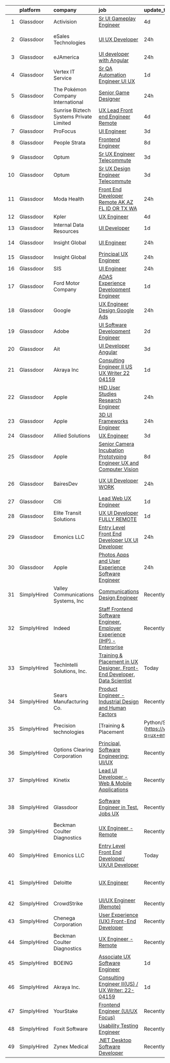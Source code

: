 

|    | platform    | company                                 | job                                                                                                                                                                                                                                                                                                                                                                                                                                                                                                                                                                                                                                                                                                                                                                                                                                                                                                                                                                                                                                                                                                                                                                                                                                                                                                                                                      | update_time   | location                       |
|---:|:------------|:----------------------------------------|:---------------------------------------------------------------------------------------------------------------------------------------------------------------------------------------------------------------------------------------------------------------------------------------------------------------------------------------------------------------------------------------------------------------------------------------------------------------------------------------------------------------------------------------------------------------------------------------------------------------------------------------------------------------------------------------------------------------------------------------------------------------------------------------------------------------------------------------------------------------------------------------------------------------------------------------------------------------------------------------------------------------------------------------------------------------------------------------------------------------------------------------------------------------------------------------------------------------------------------------------------------------------------------------------------------------------------------------------------------|:--------------|:-------------------------------|
|  1 | Glassdoor   | Activision                              | [Sr  UI Gameplay Engineer](https://www.glassdoor.com/partner/jobListing.htm?pos=126&ao=1136043&s=58&guid=0000018205c4e6bd975d3babe7dfc381&src=GD_JOB_AD&t=SR&vt=w&cs=1_aed02a7b&cb=1657954166854&jobListingId=1007997831611&jrtk=3-0-1g82s9pojkcl4801-1g82s9pp7g2r3800-c60b0eacbbd795e0-)                                                                                                                                                                                                                                                                                                                                                                                                                                                                                                                                                                                                                                                                                                                                                                                                                                                                                                                                                                                                                                                                | 4d            | Santa Monica, CA               |
|  2 | Glassdoor   | eSales Technologies                     | [UI   UX Developer](https://www.glassdoor.com/partner/jobListing.htm?pos=113&ao=1136043&s=58&guid=0000018205c4e6bd975d3babe7dfc381&src=GD_JOB_AD&t=SR&vt=w&cs=1_e89286bc&cb=1657954166853&jobListingId=1008009278513&jrtk=3-0-1g82s9pojkcl4801-1g82s9pp7g2r3800-5e5f8e03af8de218-)                                                                                                                                                                                                                                                                                                                                                                                                                                                                                                                                                                                                                                                                                                                                                                                                                                                                                                                                                                                                                                                                       | 24h           | West Babylon, NY               |
|  3 | Glassdoor   | eJAmerica                               | [UI developer with Angular](https://www.glassdoor.com/partner/jobListing.htm?pos=112&ao=1136043&s=58&guid=0000018205c4e6bd975d3babe7dfc381&src=GD_JOB_AD&t=SR&vt=w&ea=1&cs=1_e0ddbb82&cb=1657954166853&jobListingId=1008008428329&jrtk=3-0-1g82s9pojkcl4801-1g82s9pp7g2r3800-d751229dec7b1b14-)                                                                                                                                                                                                                                                                                                                                                                                                                                                                                                                                                                                                                                                                                                                                                                                                                                                                                                                                                                                                                                                          | 24h           | Texas City, TX                 |
|  4 | Glassdoor   | Vertex IT Service                       | [Sr  QA Automation Engineer UI UX ](https://www.glassdoor.com/partner/jobListing.htm?pos=122&ao=1136043&s=58&guid=0000018205c4e6bd975d3babe7dfc381&src=GD_JOB_AD&t=SR&vt=w&ea=1&cs=1_464270a2&cb=1657954166854&jobListingId=1008004569139&jrtk=3-0-1g82s9pojkcl4801-1g82s9pp7g2r3800-20d67d4df3e7d6c4-)                                                                                                                                                                                                                                                                                                                                                                                                                                                                                                                                                                                                                                                                                                                                                                                                                                                                                                                                                                                                                                                  | 1d            | Stamford, CT                   |
|  5 | Glassdoor   | The Pokémon Company International       | [Senior Game Designer](https://www.glassdoor.com/partner/jobListing.htm?pos=101&ao=1110586&s=58&guid=0000018205c4e6bd975d3babe7dfc381&src=GD_JOB_AD&t=SR&vt=w&cs=1_d1271db2&cb=1657954166851&jobListingId=1008007703437&cpc=C19BE7EA145E205E&jrtk=3-0-1g82s9pojkcl4801-1g82s9pp7g2r3800-950a0f354431b699--6NYlbfkN0CsgUO0V2fSZxJANSxJiftVXeq1wpG4BxYFHzXoW0hPJoGCSwY55pO8f2Q6LE6ghw91nyBquBERBnb6rHfSAy4f7GJ39hgUP_vwdulFx3yR8g7GjHFMYgd_xwjU4cD0erDzZBBiPb999DsXEZ9Yo16YXFuYwzEogDvNY-zNrw5iWqQXli77XDC0ShqaHvltnieIvyT-OlwYyKp34tVn2z0SYUXl3_OoDefdy3mah2Xy2fXEwPDTW3aMcTwzHliu1GRI-6m86QAkoWHk0DO6hw50FlgS1BVWaXQ9ev5y2Mbkvzi2o9oo3dkMQM9aZsPqSDSNPrJSi0toMXBnmGHj7LqkwscsP5BjfcQTYiPf2e8dDIGPo2CRx917WP00AjYMIC-YY9ATGi06M5HDP3lAZYG_m-XUIUaBcDFt32oeXkG7og_AEGIiMqTU60Sw2RiCb95kn5vKyCxglPlxXpAjmC1RzC_ZFjw_Ves2STg6jArsXnZ8VnE7KS03j4-risAmWqj1iYRigWxLUZh5n2LaeUaZ207prlCTlkV7LcRM0XHz3xfa4FLLgwpayVSBRpMBq2bSHkzQ8fQwKd3Z_HdxtEZoWcsN4qJCqvTNbpFQmvRcTSpn98ih3myyuUsUpDdRZcmRMwJLxbbXOrx6eGXibofG4q8P-Us7T-41VAo_icVZ10uzSyBknvTXOPKg95J09Pxw_uPTEMSJutyCK7DHoB4bJKX321XFVHkcI3Wq2vHwuyQZZPQyiG3Tr90H1eazLK93hhYFAQ-Gl5787xjH0OrcVfqPZ2KPMKCBkLrPIH0i_3W3MSEf61IcISvlfMytHXGSD7I8yc8dWyYSa6KyE4hkD5KsDe9aXfdUrhvbHLohcGjlFSWPZFKX2yzh_w-gDB3JsyxcJO8Jz0QCwHKJ75_q)                                                                               | 24h           | Bellevue, WA                   |
|  6 | Glassdoor   | Sunrise Biztech Systems Private Limited | [UX Lead   Front end Engineer   Remote](https://www.glassdoor.com/partner/jobListing.htm?pos=106&ao=1110586&s=58&guid=0000018205c4e6bd975d3babe7dfc381&src=GD_JOB_AD&t=SR&vt=w&ea=1&cs=1_9a0c5429&cb=1657954166852&jobListingId=1007997893302&cpc=9908D8D4413DBB8A&jrtk=3-0-1g82s9pojkcl4801-1g82s9pp7g2r3800-c5b56a3847f9c7d1--6NYlbfkN0CB5V9pKc9dSiWkDOidb3xEy-kN2PCpaZveSm6yQI6kq-7KBZtckO1rVmn7ljZ2wfJwjkj5EoXAVgOOFFJzqjT4UtvcJ69xPGNDUjeUQSIDgoaMtQlIHt4jvpJs9Ls7-y5lN5cvGOp6CFvU13-hf1HycExQs7_JkCVDm2hresv0aSPOUuHMH_fg9LCNDK56BuQ8guKGZvzW5gY8UsImYFkAaCSvKLLViLla21Qnh7L9SYvW96pjjrPN-F6wKCuu2eT5m-X0Tidr0aosrh5nBcRM-ieQjWE6RtksnrE1Ob3adPzm-p88GXh89soq6gwK3hwsCfb8hcfGxQ7uHmup40rfd05h6P8r8zrY6S6MTCOGLTTqnl5VC5WDqJse2fMDAZk3Dm6STQT7g1E0ou8WY_JhUfQkDQ1HOxNzn9QIv8ZTZ5hqFDwtXluJkCtl6wuOZ3LSwv9hjUefq0pkb5OirqjrtameEJcNzzUnx0khlrE-ddzlLwWoXqTGXL0nMV-JmB6477aAV3DfsQ%3D%3D)                                                                                                                                                                                                                                                                                                                                                                                                                                                             | 4d            | Remote                         |
|  7 | Glassdoor   | ProFocus                                | [UI Engineer](https://www.glassdoor.com/partner/jobListing.htm?pos=110&ao=1136043&s=58&guid=0000018205c4e6bd975d3babe7dfc381&src=GD_JOB_AD&t=SR&vt=w&cs=1_15361274&cb=1657954166852&jobListingId=1007999331536&jrtk=3-0-1g82s9pojkcl4801-1g82s9pp7g2r3800-bb05456afc015d5e-)                                                                                                                                                                                                                                                                                                                                                                                                                                                                                                                                                                                                                                                                                                                                                                                                                                                                                                                                                                                                                                                                             | 3d            | Oregon                         |
|  8 | Glassdoor   | People Strata                           | [Frontend Engineer](https://www.glassdoor.com/partner/jobListing.htm?pos=129&ao=1136043&s=58&guid=0000018205c4e6bd975d3babe7dfc381&src=GD_JOB_AD&t=SR&vt=w&ea=1&cs=1_9cfe1a7f&cb=1657954166855&jobListingId=1007990410033&jrtk=3-0-1g82s9pojkcl4801-1g82s9pp7g2r3800-bc447331a48fa33a-)                                                                                                                                                                                                                                                                                                                                                                                                                                                                                                                                                                                                                                                                                                                                                                                                                                                                                                                                                                                                                                                                  | 8d            | New York, NY                   |
|  9 | Glassdoor   | Optum                                   | [Sr  UX Engineer   Telecommute](https://www.glassdoor.com/partner/jobListing.htm?pos=130&ao=1136043&s=58&guid=0000018205c4e6bd975d3babe7dfc381&src=GD_JOB_AD&t=SR&vt=w&cs=1_6858fc88&cb=1657954166855&jobListingId=1008000004779&jrtk=3-0-1g82s9pojkcl4801-1g82s9pp7g2r3800-ad1f4ff3cc7e7ce2-)                                                                                                                                                                                                                                                                                                                                                                                                                                                                                                                                                                                                                                                                                                                                                                                                                                                                                                                                                                                                                                                           | 3d            | Plymouth, MN                   |
| 10 | Glassdoor   | Optum                                   | [Sr UX Design Engineer   Telecommute](https://www.glassdoor.com/partner/jobListing.htm?pos=124&ao=1136043&s=58&guid=0000018205c4e6bd975d3babe7dfc381&src=GD_JOB_AD&t=SR&vt=w&cs=1_8193a58a&cb=1657954166854&jobListingId=1008000004218&jrtk=3-0-1g82s9pojkcl4801-1g82s9pp7g2r3800-36ff849673fe846e-)                                                                                                                                                                                                                                                                                                                                                                                                                                                                                                                                                                                                                                                                                                                                                                                                                                                                                                                                                                                                                                                     | 3d            | Eden Prairie, MN               |
| 11 | Glassdoor   | Moda Health                             | [Front End Developer  Remote  AK  AZ  FL  ID  OR  TX  WA ](https://www.glassdoor.com/partner/jobListing.htm?pos=125&ao=1136043&s=58&guid=0000018205c4e6bd975d3babe7dfc381&src=GD_JOB_AD&t=SR&vt=w&cs=1_1a631788&cb=1657954166854&jobListingId=1008008392577&jrtk=3-0-1g82s9pojkcl4801-1g82s9pp7g2r3800-1f328e9cc7025929-)                                                                                                                                                                                                                                                                                                                                                                                                                                                                                                                                                                                                                                                                                                                                                                                                                                                                                                                                                                                                                                | 24h           | Portland, OR                   |
| 12 | Glassdoor   | Kpler                                   | [UX Engineer](https://www.glassdoor.com/partner/jobListing.htm?pos=114&ao=1136043&s=58&guid=0000018205c4e6bd975d3babe7dfc381&src=GD_JOB_AD&t=SR&vt=w&cs=1_e0e94b89&cb=1657954166853&jobListingId=1007997138501&jrtk=3-0-1g82s9pojkcl4801-1g82s9pp7g2r3800-23bfe8ff6ca6c969-)                                                                                                                                                                                                                                                                                                                                                                                                                                                                                                                                                                                                                                                                                                                                                                                                                                                                                                                                                                                                                                                                             | 4d            | Remote                         |
| 13 | Glassdoor   | Internal Data Resources                 | [UI Developer](https://www.glassdoor.com/partner/jobListing.htm?pos=108&ao=1110586&s=58&guid=0000018205c4e6bd975d3babe7dfc381&src=GD_JOB_AD&t=SR&vt=w&ea=1&cs=1_95ab0ff7&cb=1657954166853&jobListingId=1008005315785&cpc=8795CF9063CD573D&jrtk=3-0-1g82s9pojkcl4801-1g82s9pp7g2r3800-cf38a75102d7b964--6NYlbfkN0D-IIHpRgNhhiguU_t6VlqfhfFf3-SclHiEW6RanCpGL0AEnsnTmiX299MBfDVxpfrRpxSuOlpFsXyHN7C1gv_4f4TxYluJYSpwQUYoOqW5WNMMDLcvsmavYGLbTlNR0X7LL-LA8fzHC8Int5jEZlV2sk0HMebQKE8MC0xTsPYhViUWdo1A5ZoR0-Kg4sunbfImTK998-pKk9Iu41wozk3v5DRi8Iu0157XWCXdbpQew9QBB6vTV2YYNdVKTLGl4QuH1zVuOvaIEINCfOn0rBw40337QSX4a0HPZgvrnIVekOcXyShYUgV6uMmLUKpDiGGqQqv5cj5sMi--NKJNfZjSf0h2anArEJebG4-RrhLEmGocsUciduiu3LRFXgDhyA7ivM91tJvfChN2YbfSF0zaDBzFq6TzjNCrH4qQwe-3zwiFgPrm10_fIk6qMgdgMrfG_VPvM0RSO-8MyQiE6qkddo3iMW-GOq81YuJ07iW9vJpAtPZngLuIVrD65VKh32zw--0lqAbLYw%3D%3D)                                                                                                                                                                                                                                                                                                                                                                                                                                                                                      | 1d            | Remote                         |
| 14 | Glassdoor   | Insight Global                          | [UI Engineer](https://www.glassdoor.com/partner/jobListing.htm?pos=104&ao=1110586&s=58&guid=0000018205c4e6bd975d3babe7dfc381&src=GD_JOB_AD&t=SR&vt=w&cs=1_00565f57&cb=1657954166852&jobListingId=1008007764111&cpc=334ABAF5D42DC775&jrtk=3-0-1g82s9pojkcl4801-1g82s9pp7g2r3800-efffad23cdd4c697--6NYlbfkN0BKkHZu3wF05EeDimN_p6sYpKCMArvwa95YdH7UpkaBCqc7l59Erwqcm87s8bKO7iv9rGGtpVwR3vDXtnQA1Phow661jfdibwuAyNS9PQ-Oypp7Gut69j7o5C1zBYmy_0xi3n8wajuGKgnON7fzGodfQhIPobz0htBFmEpgZt95su5Xk7P0H4fKDSrZf0h0lxeyueAdYhEEcknvzVSD3Jy_RSSUbI5DF26F58sNvaQruY6UYuREpwVLHhV7xOKiRO8Ij5_hXRlrMjjJ_yFjqxo-s_GZenNnh1uCJctVONGbApQAobN_Eq5K2UfpBWTZ5JUIYFav6dUDiAgSoy3nRjoLj69CvP4iw4Jyv3KDNOTXJoVYuN23e7TxNPupZvKnI2I-DouVeMfSHZlcl0lGsDcQQN8Cm5TUrg74lb_UsMGMT80R3eenseX85b3K-iVefn0tZrtARlPh6Yp0R5KU5cqvSKf1r9QNM0ykHomF4Zq82iq6GdfUEVZE)                                                                                                                                                                                                                                                                                                                                                                                                                                                                                                                        | 24h           | Charlotte, NC                  |
| 15 | Glassdoor   | Insight Global                          | [Principal UX Engineer](https://www.glassdoor.com/partner/jobListing.htm?pos=107&ao=1110586&s=58&guid=0000018205c4e6bd975d3babe7dfc381&src=GD_JOB_AD&t=SR&vt=w&cs=1_fdaccef2&cb=1657954166852&jobListingId=1008007877357&cpc=F41FEAB56D215062&jrtk=3-0-1g82s9pojkcl4801-1g82s9pp7g2r3800-75de914e806d4eca--6NYlbfkN0BKkHZu3wF05EeDimN_p6sYpKCMArvwa95YdH7UpkaBCqc7l59Erwqco_sRwxDtL_uSEcwq10JnBAuNd-lWvV1GH0UYl9fdn2MDptZzcF1kqUIr4w57yi0ZH5UZ9xl1dIG0ykAUbKqrkqcni8Gp5Al0bsrfbiM7n6MKMaD1l6ewZ0bOXPBbNmUe0iT_g_fBCV6HVPPhF9KMvPbJBhA0SohgY9PRZPURLq2E3Y_mMO3rY_PJsEFdrXPg9R3K6bJFg9jRk5QbzUkSvWC5sDKn-GPIM-jOKjNHtUEZxgNt7cHGPOHXlGVZcZCIVflPioPUMcjRX9QzSpbxbHxzJNb_cfrztXcWp5ayt73ZENB-MXUe_FLOCY9qEw43BUPPvIyf7yNHrfu26iEzvl_6vuHG2Tt-na8N-S30-8nOV593KhxUyFQTErhB2urSQW_FtVwAo0Ksp7aCq6NBR0Z5wuP1ASVDRE7_lkY5dtUE8A3kOlitYu1Lh9rhz-1J)                                                                                                                                                                                                                                                                                                                                                                                                                                                                                                              | 24h           | New York, NY                   |
| 16 | Glassdoor   | SIS                                     | [UI Engineer](https://www.glassdoor.com/partner/jobListing.htm?pos=121&ao=1136043&s=58&guid=0000018205c4e6bd975d3babe7dfc381&src=GD_JOB_AD&t=SR&vt=w&cs=1_0ee77824&cb=1657954166854&jobListingId=1008008610421&jrtk=3-0-1g82s9pojkcl4801-1g82s9pp7g2r3800-6f894ef9a0d7b44a-)                                                                                                                                                                                                                                                                                                                                                                                                                                                                                                                                                                                                                                                                                                                                                                                                                                                                                                                                                                                                                                                                             | 24h           | Austin, TX                     |
| 17 | Glassdoor   | Ford Motor Company                      | [ADAS Experience Development Engineer](https://www.glassdoor.com/partner/jobListing.htm?pos=119&ao=1136043&s=58&guid=0000018205c4e6bd975d3babe7dfc381&src=GD_JOB_AD&t=SR&vt=w&cs=1_986d1dd0&cb=1657954166853&jobListingId=1008006618187&jrtk=3-0-1g82s9pojkcl4801-1g82s9pp7g2r3800-5bae229bf1f980ce-)                                                                                                                                                                                                                                                                                                                                                                                                                                                                                                                                                                                                                                                                                                                                                                                                                                                                                                                                                                                                                                                    | 1d            | Dearborn, MI                   |
| 18 | Glassdoor   | Google                                  | [UX Engineer  Design  Google Ads](https://www.glassdoor.com/partner/jobListing.htm?pos=111&ao=1136043&s=58&guid=0000018205c4e6bd975d3babe7dfc381&src=GD_JOB_AD&t=SR&vt=w&cs=1_e02ed030&cb=1657954166853&jobListingId=1008009085008&jrtk=3-0-1g82s9pojkcl4801-1g82s9pp7g2r3800-304beb0497f660b1-)                                                                                                                                                                                                                                                                                                                                                                                                                                                                                                                                                                                                                                                                                                                                                                                                                                                                                                                                                                                                                                                         | 24h           | New York, NY                   |
| 19 | Glassdoor   | Adobe                                   | [UI Software Development Engineer](https://www.glassdoor.com/partner/jobListing.htm?pos=127&ao=1136043&s=58&guid=0000018205c4e6bd975d3babe7dfc381&src=GD_JOB_AD&t=SR&vt=w&cs=1_8fef2ddd&cb=1657954166854&jobListingId=1008002526535&jrtk=3-0-1g82s9pojkcl4801-1g82s9pp7g2r3800-5fb84bea59f2e19c-)                                                                                                                                                                                                                                                                                                                                                                                                                                                                                                                                                                                                                                                                                                                                                                                                                                                                                                                                                                                                                                                        | 2d            | Seattle, WA                    |
| 20 | Glassdoor   | Ait                                     | [UI Developer  Angular](https://www.glassdoor.com/partner/jobListing.htm?pos=128&ao=1136043&s=58&guid=0000018205c4e6bd975d3babe7dfc381&src=GD_JOB_AD&t=SR&vt=w&ea=1&cs=1_36d4f67e&cb=1657954166854&jobListingId=1008000038156&jrtk=3-0-1g82s9pojkcl4801-1g82s9pp7g2r3800-c7bae3abfc922e37-)                                                                                                                                                                                                                                                                                                                                                                                                                                                                                                                                                                                                                                                                                                                                                                                                                                                                                                                                                                                                                                                              | 3d            | Remote                         |
| 21 | Glassdoor   | Akraya Inc                              | [Consulting Engineer II US    UX Writer  22 04159](https://www.glassdoor.com/partner/jobListing.htm?pos=115&ao=1136043&s=58&guid=0000018205c4e6bd975d3babe7dfc381&src=GD_JOB_AD&t=SR&vt=w&cs=1_9a54e0bf&cb=1657954166853&jobListingId=1008006171198&jrtk=3-0-1g82s9pojkcl4801-1g82s9pp7g2r3800-7f6d1c8549bbe496-)                                                                                                                                                                                                                                                                                                                                                                                                                                                                                                                                                                                                                                                                                                                                                                                                                                                                                                                                                                                                                                        | 1d            | San Francisco, CA              |
| 22 | Glassdoor   | Apple                                   | [HID User Studies Research Engineer](https://www.glassdoor.com/partner/jobListing.htm?pos=102&ao=1110586&s=58&guid=0000018205c4e6bd975d3babe7dfc381&src=GD_JOB_AD&t=SR&vt=w&cs=1_7ae9b69a&cb=1657954166851&jobListingId=1008009138557&cpc=AC285F3A3ECA6BB0&jrtk=3-0-1g82s9pojkcl4801-1g82s9pp7g2r3800-7ef44ff2aa5bb391--6NYlbfkN0BvKrLyj5gPmtZO9T8euul8TCxuuKNOtzRJOomxnwSEodTz2Bc-sPZlO_uSwsktAehxV4p4arXctTx3vMALHNPkRhRaKUFgFVIzDBVv0oBKNfugnCk0hvqSbqPlzdhAEVrrEd5lfUwwz-d9ZOQ8rme9FhY8Gt-e0I5eD4iFcHh27y1a7HQuBFTBkck_czpg6fOasGYzfw77yDCLU-5G1tMkII0kwIMqw-nHsYaxe_h7Y12nfHdQq6aA8lza77vYxNEgcyeLPnyNARdyHqiQLNgRc3ev9HzSuMc4owaqGfiId6JrdVdN4P2EBTmN7Sl5RXWnLwXErQgbQYt1vUU_kyzPbun-pUV5N27dAlrHR6Q89Y9ZB5faL18iyB3zb_nUPCc6X_hXwwGxZD4c6acBpPjXzJlXtXDtr5lcQWVhwfkLQSqKxSe6mk7DQiPJLK0iThPLuNi2C24nLWfOWNQLLir4k7QzRO_p9HzHmk9BZ_EICIu_M1xmTTnFX1X4eSsYZICdMl-bfVnmFVF4n6yAV5LYeqvnfPkfgWuZ6zP5JYmw-r4Mevt_u3As_mZI8x0NXBLPvxSok4z64EzRIOIMGb6-C5hUgbcPtXSWhD8k9o1QsnWbYP_9opilxvypAjjpNW2SvS6gR_fjzDPZspd_ycLlfYNYAGK7pPi7niNVEfkUYJUYi7CESPuDo0Z14Zg2r4X46bbxdiR8wDaAEgsBHRRdgqKtybnxvTq8GzwjW0Ss9gGGV_WdHvmRRQnOG3A3H0X2pGczPYJ0m_K2KSWUk-DtKyWSgKU-qUrmK75LLyvRR93tcJ9hdcvgZoNBwJCU6uksIPCt289bRDGGysRuWslS_HWuSD1yihfz_sUpbI4SQZBiWuv5awy2BR1NOxMInrZa-h8I4N7DClEt1sNA_ATmag1Ivkdcv5dbVC0u0WFYyYTEG8EvS-uwweV2srhGtDKy_oGPfbP5UL4Ps9He0l6l) | 24h           | Cupertino, CA                  |
| 23 | Glassdoor   | Apple                                   | [3D UI Frameworks Engineer](https://www.glassdoor.com/partner/jobListing.htm?pos=105&ao=1110586&s=58&guid=0000018205c4e6bd975d3babe7dfc381&src=GD_JOB_AD&t=SR&vt=w&cs=1_608f0d6d&cb=1657954166852&jobListingId=1008009138654&cpc=AC285F3A3ECA6BB0&jrtk=3-0-1g82s9pojkcl4801-1g82s9pp7g2r3800-740bc62d46df2290--6NYlbfkN0BvKrLyj5gPmtZO9T8euul8TCxuuKNOtzRJOomxnwSEodTz2Bc-sPZlbtkML8D-m4oQhPFEr4JoDiWtrmkvOkV1ZeZt1Muek4EO_rVM0llkCDFJS_9uaxYJWiFKTl_FbjPnK4EOWOPfMIK8uW9YU4tGk4l-OSyYNAYfepmQO6JiCvFrSNIkKiKdhTodF0B_80BazFjG-vPHuZ114dmqbAJ8yKaFc9iot-CxbYLh39RKEuwfs5yBGMbCrObRMvZsQqyEYfsRPvWl3ha_bO9OlAecmlShokHI7BTsKGewhy0JeLQypYC6FNdaU8lz8ba-r2CQEXzjQry0XfJKyeUTbqysKaTi8BE6UilDZANWbzS7cV6dWbh16uDtgOEW543U3PK1YkwposAgIDXIT-E6dsnkXrZ0UMOywYLCJNHbcnR4dB623P8Pg2VKRdBiN_sjTITA6j-zY8GON7pFk63osTdXaWj5dvuxkk8oJDlIq3oyOuZdBuB55bwrWjMleUkXxjoKZhj1DqvajoGI4-ytXSHClS6qQnZYJLRLYR1usdRQ6mb1JQYf1LhYmOPqNSdZikw1WDK3QS994q6V8FFE9IYftvDWQ0eO0vk_lOpeao67el2i9ATMU99eS2nGzOCdQbvrxdIZCpDJkHzp3-9EgZ2G0ORnU-xKjpRsy6XJCIl3KWL4bYz3zZTj-joJzBs9y4SOvAgAKD3zapN94IKZBN9Wgr_-VPN1Vhb7IbqOccuAU6NMc3gXEA2M8yCWNBbpwAmPlwyd_5wKLunyUMiKM9OrX68jfFe4jGx9mrBUxxq7uUKpLCv9smZJXdb8q73JrP5EKf8pU-vVwI_8fyLplstuOfxo1gHFnLjiXPpobS-hoZTZp6PZq8ZC9D0b-HUJvclbl8F5O24hFsrQ6zg4lf9B_fq1uKJoZPsWump_4Ptly4mr4n8SsyEjMOSisNZWLkw1mt_jrgZ5Vw%3D%3D)              | 24h           | Boulder, CO                    |
| 24 | Glassdoor   | Allied Solutions                        | [UX Engineer](https://www.glassdoor.com/partner/jobListing.htm?pos=117&ao=1136043&s=58&guid=0000018205c4e6bd975d3babe7dfc381&src=GD_JOB_AD&t=SR&vt=w&cs=1_918e0386&cb=1657954166853&jobListingId=1008001093523&jrtk=3-0-1g82s9pojkcl4801-1g82s9pp7g2r3800-acb136908fd717c2-)                                                                                                                                                                                                                                                                                                                                                                                                                                                                                                                                                                                                                                                                                                                                                                                                                                                                                                                                                                                                                                                                             | 3d            | Carmel, IN                     |
| 25 | Glassdoor   | Apple                                   | [Senior Camera Incubation Prototyping Engineer  UX and Computer Vision ](https://www.glassdoor.com/partner/jobListing.htm?pos=120&ao=1136043&s=58&guid=0000018205c4e6bd975d3babe7dfc381&src=GD_JOB_AD&t=SR&vt=w&cs=1_fc568681&cb=1657954166853&jobListingId=1007991720665&jrtk=3-0-1g82s9pojkcl4801-1g82s9pp7g2r3800-07feed75a72ab371-)                                                                                                                                                                                                                                                                                                                                                                                                                                                                                                                                                                                                                                                                                                                                                                                                                                                                                                                                                                                                                  | 8d            | Cupertino, CA                  |
| 26 | Glassdoor   | BairesDev                               | [UX UI Developer WORK](https://www.glassdoor.com/partner/jobListing.htm?pos=103&ao=1110586&s=58&guid=0000018205c4e6bd975d3babe7dfc381&src=GD_JOB_AD&t=SR&vt=w&cs=1_a4d3528a&cb=1657954166851&jobListingId=1008007951743&cpc=8795CF9063CD573D&jrtk=3-0-1g82s9pojkcl4801-1g82s9pp7g2r3800-a7408c9110abb71a--6NYlbfkN0BfEGkshao4EhrCCf7LYqKO8VNtf9vkQrewuI3DmTR_-FNjQOZq6FDCm1wcPTrdsPcyRfHPY9jFXTKlzJsx2V8-FD0vMYrm-VM3LxEGiOxrJpCPPgCsRGKr9VOtitFWVbECgSo4xiiJMV81vDkwTX30gdPAKgV9TEhK6z4Qks96QhsHMuNRO_XhyBniSiNyBteSiDXG5nto5Oc41_ADh6aSKnYqfy8Rgl4t4pDYBVBHNRlvLJjjLaTuuqcB7R7ioJmQv9kiC6n64QrWxT6uBIBWxHK2b4hjYftq7NP2CdmmoU60QKTXcT81qkQ7EtPsjxsjXM-4RXGaifH5R6kT6ggfq0OTX0r6BN5j0a-Bn9AERP32xHtHrlSKt_IPsExO5eNydxHMx6AdQKdul4i7U5jfbUdCEMiIR4Dn_k6emoWP71lC6NUCAwzM4YBU8srQF-OOjFC3vfC1cR_5ZFpmQSV7gyHKlR7K9dJ-d4Gmt4Y756gT98vV7-rbdbVe7X8-0wL6bRmyn7FrSIZIe1KT7cpUcjTXrJ-vewjkbQqmvMiBEW22UMDmuY_ty3ANs_4DGUBSue5XJkB8beb_-WS6fYtA)                                                                                                                                                                                                                                                                                                                                                                                                               | 24h           | Los Angeles, CA                |
| 27 | Glassdoor   | Citi                                    | [Lead Web UX Engineer](https://www.glassdoor.com/partner/jobListing.htm?pos=123&ao=1136043&s=58&guid=0000018205c4e6bd975d3babe7dfc381&src=GD_JOB_AD&t=SR&vt=w&cs=1_dbe9b774&cb=1657954166854&jobListingId=1008006934462&jrtk=3-0-1g82s9pojkcl4801-1g82s9pp7g2r3800-13e2c5d8a6df4494-)                                                                                                                                                                                                                                                                                                                                                                                                                                                                                                                                                                                                                                                                                                                                                                                                                                                                                                                                                                                                                                                                    | 1d            | New York, NY                   |
| 28 | Glassdoor   | Elite Transit Solutions                 | [UX UI Developer FULLY REMOTE](https://www.glassdoor.com/partner/jobListing.htm?pos=118&ao=1136043&s=58&guid=0000018205c4e6bd975d3babe7dfc381&src=GD_JOB_AD&t=SR&vt=w&ea=1&cs=1_173f7ef0&cb=1657954166853&jobListingId=1008006194186&jrtk=3-0-1g82s9pojkcl4801-1g82s9pp7g2r3800-c3c6bfa230c12233-)                                                                                                                                                                                                                                                                                                                                                                                                                                                                                                                                                                                                                                                                                                                                                                                                                                                                                                                                                                                                                                                       | 1d            | Pittsburgh, PA                 |
| 29 | Glassdoor   | Emonics LLC                             | [Entry Level Front End Developer  UX UI Developer](https://www.glassdoor.com/partner/jobListing.htm?pos=109&ao=1136043&s=58&guid=0000018205c4e6bd975d3babe7dfc381&src=GD_JOB_AD&t=SR&vt=w&ea=1&cs=1_db07096c&cb=1657954166852&jobListingId=1008008679326&jrtk=3-0-1g82s9pojkcl4801-1g82s9pp7g2r3800-7b3eb45a98d57f64-)                                                                                                                                                                                                                                                                                                                                                                                                                                                                                                                                                                                                                                                                                                                                                                                                                                                                                                                                                                                                                                   | 24h           | Remote                         |
| 30 | Glassdoor   | Apple                                   | [Photos   Apps and User Experience Software Engineer](https://www.glassdoor.com/partner/jobListing.htm?pos=116&ao=1136043&s=58&guid=0000018205c4e6bd975d3babe7dfc381&src=GD_JOB_AD&t=SR&vt=w&cs=1_9b89ac4f&cb=1657954166853&jobListingId=1008009264055&jrtk=3-0-1g82s9pojkcl4801-1g82s9pp7g2r3800-c63bd9e53e20745e-)                                                                                                                                                                                                                                                                                                                                                                                                                                                                                                                                                                                                                                                                                                                                                                                                                                                                                                                                                                                                                                     | 24h           | Cupertino, CA                  |
| 31 | SimplyHired | Valley Communications Systems, Inc      | [Communications Design Engineer](https://www.simplyhired.com/job/AUo7E07w2klkxUe_MpJEXKAe3q6D53g2ij9loL_ldPaRLYQDHOrlRg?q=ux+engineer)                                                                                                                                                                                                                                                                                                                                                                                                                                                                                                                                                                                                                                                                                                                                                                                                                                                                                                                                                                                                                                                                                                                                                                                                                   | Recently      | Chicopee, MA                   |
| 32 | SimplyHired | Indeed                                  | [Staff Frontend Software Engineer, Employer Experience (IHP) - Enterprise](https://www.simplyhired.com/job/-OQo9Xb1FKJiMBuTXZmpRnkx8tSlj-OgDA75ZoJTeGJ2EUbsZE3hUQ?q=ux+engineer)                                                                                                                                                                                                                                                                                                                                                                                                                                                                                                                                                                                                                                                                                                                                                                                                                                                                                                                                                                                                                                                                                                                                                                         | Recently      | United States                  |
| 33 | SimplyHired | TechIntelli Solutions, Inc.             | [Training & Placement in UX Designer, Front-End Developer, Data Scientist](https://www.simplyhired.com/job/mvTjE11mbuT2Y-hcnLEGSY6nzIRw21CxP3XU-bG2io3TFsMSTjZ2oQ?q=ux+engineer)                                                                                                                                                                                                                                                                                                                                                                                                                                                                                                                                                                                                                                                                                                                                                                                                                                                                                                                                                                                                                                                                                                                                                                         | Today         | California City, CA            |
| 34 | SimplyHired | Sears Manufacturing Co.                 | [Product Engineer - Industrial Design and Human Factors](https://www.simplyhired.com/job/1DPiQhPgve3MtpYrm5NdFKJMi5gdh8NqkmCpOhoRFBljxFr2xbA2Tg?q=ux+engineer)                                                                                                                                                                                                                                                                                                                                                                                                                                                                                                                                                                                                                                                                                                                                                                                                                                                                                                                                                                                                                                                                                                                                                                                           | Recently      | Davenport, IA                  |
| 35 | SimplyHired | Precision technologies                  | [Training & Placement | Python/SQL/UX Designer](https://www.simplyhired.com/job/E5hO6EpJxnrNDMsfKQiqrrL_zqkoHwcWBhxm9HZI6eRSOqz3X0DY7g?q=ux+engineer)                                                                                                                                                                                                                                                                                                                                                                                                                                                                                                                                                                                                                                                                                                                                                                                                                                                                                                                                                                                                                                                                                                                                                                                                    | 3d            | Remote                         |
| 36 | SimplyHired | Options Clearing Corporation            | [Principal, Software Engineering: UI/UX](https://www.simplyhired.com/job/6WRicnwhKtM4ghmIX48eFW9WlVHt5doMp2wkEyAG3W4q6Pq7hAvRsA?q=ux+engineer)                                                                                                                                                                                                                                                                                                                                                                                                                                                                                                                                                                                                                                                                                                                                                                                                                                                                                                                                                                                                                                                                                                                                                                                                           | Recently      | Chicago, IL                    |
| 37 | SimplyHired | Kinetix                                 | [Lead UI Developer - Web & Mobile Applications](https://www.simplyhired.com/job/SaFtvgPqbMyJ-blOBOQWksFrfR_IycnRSfg7_Njp0odUQzAiUpkfKA?q=ux+engineer)                                                                                                                                                                                                                                                                                                                                                                                                                                                                                                                                                                                                                                                                                                                                                                                                                                                                                                                                                                                                                                                                                                                                                                                                    | Recently      | Atlanta, GA                    |
| 38 | SimplyHired | Glassdoor                               | [Software Engineer in Test, Jobs UX](https://www.simplyhired.com/job/y8GdbtkJXYhk24k0R6F41RZu8neHcO5m9q_LGQX7WiIhVjULpPKS1g?q=ux+engineer)                                                                                                                                                                                                                                                                                                                                                                                                                                                                                                                                                                                                                                                                                                                                                                                                                                                                                                                                                                                                                                                                                                                                                                                                               | Recently      | San Francisco, CA +5 locations |
| 39 | SimplyHired | Beckman Coulter Diagnostics             | [UX Engineer - Remote](https://www.simplyhired.com/job/QZ7BPsTNq8utCh9qSpCGN0faP3m7ZhRiX5ICYgQV3MSvVGsYmpB9bQ?q=ux+engineer)                                                                                                                                                                                                                                                                                                                                                                                                                                                                                                                                                                                                                                                                                                                                                                                                                                                                                                                                                                                                                                                                                                                                                                                                                             | Recently      | Miami, FL                      |
| 40 | SimplyHired | Emonics LLC                             | [Entry Level Front End Developer/ UX/UI Developer](https://www.simplyhired.com/job/guM53lbDuJjWje2h4vfjW2s9CdHXZ-7cHcxP06E0IMYaa8Sk7zztmg?q=ux+engineer)                                                                                                                                                                                                                                                                                                                                                                                                                                                                                                                                                                                                                                                                                                                                                                                                                                                                                                                                                                                                                                                                                                                                                                                                 | Today         | Remote                         |
| 41 | SimplyHired | Deloitte                                | [UX Engineer](https://www.simplyhired.com/job/95e6qJBgmezv1RhgtFfiPaJiOAVYBiHw4cQlDX0M6n2rMF5ZWtHOtg?q=ux+engineer)                                                                                                                                                                                                                                                                                                                                                                                                                                                                                                                                                                                                                                                                                                                                                                                                                                                                                                                                                                                                                                                                                                                                                                                                                                      | Recently      | San Antonio, TX +20 locations  |
| 42 | SimplyHired | CrowdStrike                             | [UI/UX Engineer (Remote)](https://www.simplyhired.com/job/dbrY7qU6VxdHnBf_J0ddmoCVKiCkTvkEcwjfQw1cULWwlnMY90LM1g?q=ux+engineer)                                                                                                                                                                                                                                                                                                                                                                                                                                                                                                                                                                                                                                                                                                                                                                                                                                                                                                                                                                                                                                                                                                                                                                                                                          | Recently      | Remote                         |
| 43 | SimplyHired | Chenega Corporation                     | [User Experience (UX) Front-End Developer](https://www.simplyhired.com/job/3n-IsXEt1Ddi3x2oK8nCIOTF5TVpFeGds1hTSpETaxIqeHXAnGq6aA?q=ux+engineer)                                                                                                                                                                                                                                                                                                                                                                                                                                                                                                                                                                                                                                                                                                                                                                                                                                                                                                                                                                                                                                                                                                                                                                                                         | Recently      | St. Louis, MO                  |
| 44 | SimplyHired | Beckman Coulter Diagnostics             | [UX Engineer - Remote](https://www.simplyhired.com/job/UGsybcOsyOXqMXIEeBA-voeKH6Vl1Icxl2d8aPsGjGFtbpS6sGORjg?q=ux+engineer)                                                                                                                                                                                                                                                                                                                                                                                                                                                                                                                                                                                                                                                                                                                                                                                                                                                                                                                                                                                                                                                                                                                                                                                                                             | Recently      | Miami, FL                      |
| 45 | SimplyHired | BOEING                                  | [Associate UX Software Engineer](https://www.simplyhired.com/job/6T_KoZaoZaZ27fzcPDfkdUoC4ffEL09zct11oRjTx8K6v75zHHkHrw?q=ux+engineer)                                                                                                                                                                                                                                                                                                                                                                                                                                                                                                                                                                                                                                                                                                                                                                                                                                                                                                                                                                                                                                                                                                                                                                                                                   | 1d            | Berkeley, MO                   |
| 46 | SimplyHired | Akraya Inc.                             | [Consulting Engineer II(US) / UX Writer: 22-04159](https://www.simplyhired.com/job/vTnxfbH5lO7nNF4BNjmAA1bg8PasL7Iu57WXC4czm7rDb9AvIXfDyA?q=ux+engineer)                                                                                                                                                                                                                                                                                                                                                                                                                                                                                                                                                                                                                                                                                                                                                                                                                                                                                                                                                                                                                                                                                                                                                                                                 | 1d            | San Francisco, CA              |
| 47 | SimplyHired | YourStake                               | [Frontend Engineer (UI/UX Focus)](https://www.simplyhired.com/job/7o5wFjcJLjexIyohvLJibZPVdB7ioIT0oO1DrEjbV0KZPcrfpP69OA?q=ux+engineer)                                                                                                                                                                                                                                                                                                                                                                                                                                                                                                                                                                                                                                                                                                                                                                                                                                                                                                                                                                                                                                                                                                                                                                                                                  | Recently      | Remote                         |
| 48 | SimplyHired | Foxit Software                          | [Usability Testing Engineer](https://www.simplyhired.com/job/VCQrwk_cLh93STgk21N3XamJi2tpc2z14f6Ny6g4TgkMOyKZU8bAxw?q=ux+engineer)                                                                                                                                                                                                                                                                                                                                                                                                                                                                                                                                                                                                                                                                                                                                                                                                                                                                                                                                                                                                                                                                                                                                                                                                                       | Recently      | Remote                         |
| 49 | SimplyHired | Zynex Medical                           | [.NET Desktop Software Developer](https://www.simplyhired.com/job/CkZS4u7p1I92Dp42AUwS_a_ddjsrJw7_CNhZYtWMjYq5qdAiX22kGQ?q=ux+engineer)                                                                                                                                                                                                                                                                                                                                                                                                                                                                                                                                                                                                                                                                                                                                                                                                                                                                                                                                                                                                                                                                                                                                                                                                                  | Recently      | Englewood, CO                  |